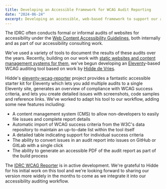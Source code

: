 ```yaml
---
title: Developing an Accessible Framework for WCAG Audit Reporting
date: "2024-06-24"
excerpt: Developing an accessible, web-based framework to support our accessibility auditing workflow.
---
```

The IDRC often conducts formal or informal audits of websites for accessibility under the [Web Content Accessibility Guidelines](https://hidde.blog/introducing-an-eleventy-starter-project-for-wcag-reports/),
both internally and as part of our accessibility consulting work.

We've used a variety of tools to document the results of these audits over the years. Recently, building on our work
with [static websites and content management systems for them](https://floeproject.org/news/mon-jun-24-2024-00-00-00-gmt-0000-coordinated-universal-time-evaluating-static-content-management-systems/),
we've begun developing an [Eleventy](https://11ty.dev/)-based WCAG auditing tool based on work by [Hidde de Vries](https://hidde.blog/introducing-an-eleventy-starter-project-for-wcag-reports/).

Hidde's [eleventy-wcag-reporter](https://github.com/hidde/eleventy-wcag-reporter) project provides a fantastic
accessible starter kit for Eleventy which lets you add multiple audits to a single Eleventy site, generates an
overview of compliance with WCAG success criteria, and lets you create detailed issues with screenshots, code
samples and reference links. We've worked to adapt his tool to our workflow, adding some new features including:

- A content management system (CMS) to allow non-developers to easily file issues and complete report details
- Automatic import of WCAG success criteria from the W3C's data repository to maintain an up-to-date list within
  the tool itself
- A detailed table indicating support for individual success criteria
- The ability to convert issues in an audit report into issues on GitHub or GitLab with a single click
- The ability to generate an accessible PDF of the audit report as part of the build process

The [IDRC WCAG Reporter](https://github.com/inclusive-design/idrc-wcag-reporter) is in active development. We're
grateful to Hidde for his initial work on this tool and we're looking forward to sharing our version more widely in the
months to come as we integrate it into our accessibility auditing workflow.
